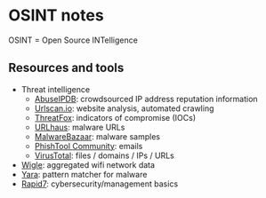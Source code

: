 # OSINT notes
OSINT = Open Source INTelligence

## Resources and tools
* Threat intelligence
    * [AbuseIPDB](https://abuseipdb.com): crowdsourced IP address reputation
      information
    * [Urlscan.io](https://urlscan.io): website analysis, automated crawling
    * [ThreatFox](https://threatfox.abuse.ch): indicators of compromise (IOCs)
    * [URLhaus](https://urlhaus.abuse.ch): malware URLs
    * [MalwareBazaar](https://bazaar.abuse.ch): malware samples
    * [PhishTool Community](https://app.phishtool.com/submit): emails
    * [VirusTotal](https://virustotal.com/gui/home/upload): files / domains /
      IPs / URLs
* [Wigle](https://wigle.net): aggregated wifi network data
* [Yara](https://virustotal.github.io/yara): pattern matcher for malware
* [Rapid7](https://www.rapid7.com/fundamentals): cybersecurity/management basics

